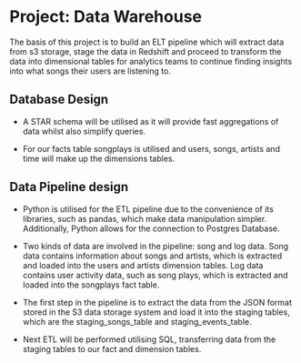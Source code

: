 # Project: Data Warehouse

The basis of this project is to build an ELT pipeline which will extract data from s3 storage, stage the data in Redshift and proceed to transform the
data into dimensional tables for analytics teams to continue finding insights into what songs their users are listening to.

## Database Design

* A STAR schema will be utilised as it will provide fast aggregations of data whilst also simplify queries.

* For our facts table songplays is utilised and users, songs, artists and time will make up the dimensions tables.

## Data Pipeline design

* Python is utilised for the ETL pipeline due to the convenience of its libraries, such as pandas, which make data manipulation simpler. Additionally, Python allows for the connection to Postgres Database.

* Two kinds of data are involved in the pipeline: song and log data. Song data contains information about songs and artists, which is extracted and loaded into the users and artists dimension tables. Log data contains user activity data, such as song plays, which is extracted and loaded into the songplays fact table.

* The first step in the pipeline is to extract the data from the JSON format stored in the S3 data storage system and load it into the staging tables, which are the staging_songs_table and staging_events_table.

* Next ETL will be performed utilising SQL, transferring data from the staging tables to our fact and dimension tables.
